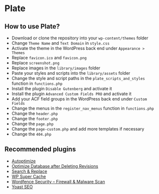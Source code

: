 # Plate

## How to use Plate?
* Download or clone the repository into your `wp-content/themes` folder
* Change `Theme Name` and `Text Domain` in `style.css`
* Activate the theme in the WordPress back end under `Appearance > Themes`
* Replace `favicon.ico` and `favicon.png`
* Replace `screenshot.png`
* Replace images in the `library/images` folder
* Paste your styles and scripts into the `library/assets` folder
* Change the style and script paths in the `plate_scripts_and_styles` function in `functions.php`
* Install the plugin `Disable Gutenberg` and activate it
* Install the plugin `Advanced Custom Fields PRO` and activate it
* Add your ACF field groups in the WordPress back end under `Custom Fields`
* Change the menus in the `register_nav_menus` function in `functions.php`
* Change the `header.php`
* Change the `footer.php`
* Change the `page.php`
* Change the `page-custom.php` and add more templates if necessary
* Change the `404.php`

## Recommended plugins
* [Autoptimize](https://wordpress.org/plugins/autoptimize/)
* [Optimize Database after Deleting Revisions](https://wordpress.org/plugins/rvg-optimize-database/)
* [Search & Replace](https://wordpress.org/plugins/search-and-replace/)
* [WP Super Cache](https://wordpress.org/plugins/wp-super-cache/)
* [Wordfence Security – Firewall & Malware Scan](https://wordpress.org/plugins/wordfence/)
* [Yoast SEO](https://wordpress.org/plugins/wordpress-seo/)
